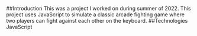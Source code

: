 ##Introduction
This was a project I worked on during summer of 2022. This project uses JavaScript to simulate a classic arcade fighting game where two players can fight against each other on the keyboard.
##Technologies
JavaScript
